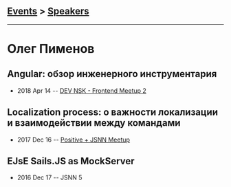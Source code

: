 ## [Events](../README.md) > [Speakers](../speakers.md)
---

# Олег Пименов

## Angular: обзор инженерного инструментария
- 2018 Apr 14 -- [DEV NSK - Frontend Meetup 2](https://www.youtube.com/watch?v=P9lLw8mf8mA)    
## Localization process: о важности локализации и взаимодействии между командами
- 2017 Dec 16 -- [Positive + JSNN Meetup](https://www.youtube.com/watch?v=Q1MZnzd1JUI)    
## EJsE Sails.JS as MockServer
- 2016 Dec 17 -- JSNN 5    

